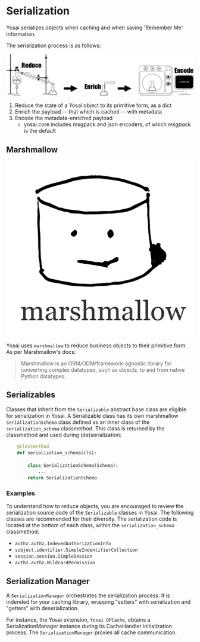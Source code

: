 # Serialization
Yosai serializes objects when caching and when saving 'Remember Me' information.

The serialization process is as follows:

![serialization](img/serialization_process.png)

1. Reduce the state of a Yosai object to its primitive form, as a dict
2. Enrich the payload -- that which is cached -- with metadata
3. Encode the metadata-enriched payload
    - yosai.core includes msgpack and json encoders, of which *msgpack* is
      the default


## Marshmallow

![marshmallow](img/marshmallow-logo.png)

Yosai uses `marshmallow` to reduce business objects to their primitive form.  As per Marshmallow's docs:
>Marshmallow is an ORM/ODM/framework-agnostic library for converting complex datatypes, such as objects, to and from native Python datatypes.


## Serializables
Classes that inherit from the ``Serializable`` abstract base class are eligible
for serialization in Yosai.  A Serializable class has its own marshmallow
``SerializationSchema`` class defined as an inner class of the
``serialization_schema`` classmethod.  This class is returned by the classmethod
and used during (de)serialization:

```Python
    @classmethod
    def serialization_schema(cls):

        class SerializationSchema(Schema):
            ...
        return SerializationSchema
```

### Examples
To understand how to reduce objects, you are encouraged to review the serialization source code of the ``Serializable`` classes in Yosai.  The following classes are recommended for their diversity.  The serialization code is located at the bottom of each class, within the ``serialization_schema`` classmethod:

- `authz.authz.IndexedAuthorizationInfo`
- `subject.identifier.SimpleIndentifierCollection`
- `session.session.SimpleSession`
- `authz.authz.WildcardPermission`


## Serialization Manager

A ``SerializationManager`` orchestrates the serialization process.  It is indended for your caching library, wrapping "setters" with serialization and "getters" with deserialization.

For instance, the Yosai extension, ``Yosai DPCache``, obtains a SerializationManager instance during its CacheHandler initialization process.  The ``SerializationManager`` proxies all cache communication.
